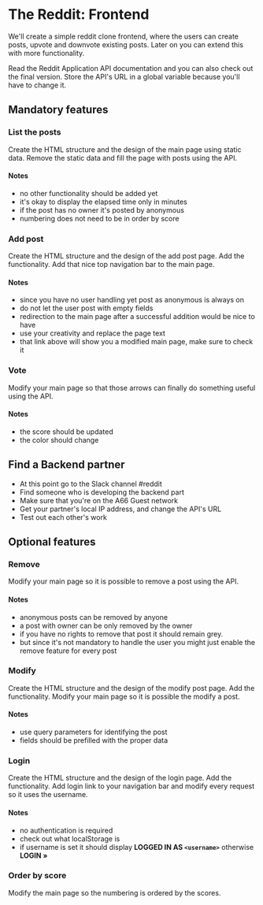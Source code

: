 # The Reddit: Frontend

We'll create a simple reddit clone frontend, where the users can create posts,
upvote and downvote existing posts. Later on you can extend this with more
functionality.

Read the Reddit Application API documentation and you can also check out the
final version. Store the API's URL in a global variable because you'll have to
change it.

## Mandatory features

### List the posts

Create the HTML structure and the design of the main page using static data.
Remove the static data and fill the page with posts using the API.

#### Notes

 -  no other functionality should be added yet
 -  it's okay to display the elapsed time only in minutes
 -  if the post has no owner it's posted by anonymous
 -  numbering does not need to be in order by score

### Add post

Create the HTML structure and the design of the add post page. Add the
functionality. Add that nice top navigation bar to the main page.

#### Notes

 -  since you have no user handling yet post as anonymous is always on
 -  do not let the user post with empty fields
 -  redirection to the main page after a successful addition would be nice to
    have
 -  use your creativity and replace the page text
 -  that link above will show you a modified main page, make sure to check it

### Vote

Modify your main page so that those arrows can finally do something useful using
the API.

#### Notes

 -  the score should be updated
 -  the color should change


## Find a Backend partner

 -  At this point go to the Slack channel #reddit
 -  Find someone who is developing the backend part
 -  Make sure that you're on the A66 Guest network
 -  Get your partner's local IP address, and change the API's URL
 -  Test out each other's work

## Optional features

### Remove

Modify your main page so it is possible to remove a post using the API.

#### Notes

 -  anonymous posts can be removed by anyone
 -  a post with owner can be only removed by the owner
 -  if you have no rights to remove that post it should remain grey.
 -  but since it's not mandatory to handle the user you might just enable the
    remove feature for every post

### Modify

Create the HTML structure and the design of the modify post page. Add the
functionality. Modify your main page so it is possible the modify a post.

#### Notes

 -  use query parameters for identifying the post
 -  fields should be prefilled with the proper data

### Login

Create the HTML structure and the design of the login page. Add the
functionality. Add login link to your navigation bar and modify every request so
it uses the username.

#### Notes

 -  no authentication is required
 -  check out what localStorage is
 -  if username is set it should display **LOGGED IN AS `<username>`** otherwise
    **LOGIN »**

### Order by score

Modify the main page so the numbering is ordered by the scores.
